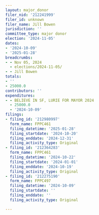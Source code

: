 ```yaml
---
layout: major_donor
filer_nid: '212241999'
filer_id: unknown
filer_name: Jill Bowen
jurisdiction: ''
committee_type: major donor
election: '2024-11-05'
dates:
- '2024-10-09'
- '2025-01-28'
breadcrumbs:
- - Nov 05, 2024
  - elections/2024-11-05/
- - Jill Bowen
totals:
- ''
- 25000.0
contributors: ''
expenditures:
- - BELIEVE IN SF, LURIE FOR MAYOR 2024
  - 25000.0
  - '2024-10-09'
filings:
- filing_id: '212980997'
  form_name: FPPC461
  filing_datetime: '2025-01-28'
  filing_startdate: '2024-10-20'
  filing_enddate: '2024-12-31'
  filing_activity_type: Original
- filing_id: '212364283'
  form_name: FPPC461
  filing_datetime: '2024-10-22'
  filing_startdate: '2024-01-01'
  filing_enddate: '2024-10-19'
  filing_activity_type: Original
- filing_id: '212275190'
  form_name: FPPC497
  filing_datetime: '2024-10-09'
  filing_startdate: ''
  filing_enddate: ''
  filing_activity_type: Original

---
```


